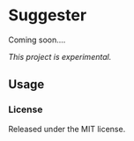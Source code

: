 # Suggester

Coming soon....

*This project is experimental.*

## Usage

### License

Released under the MIT license.